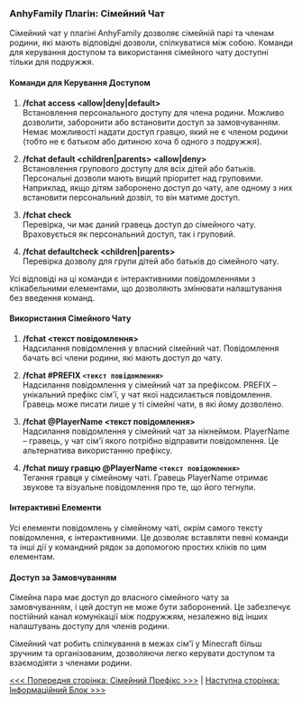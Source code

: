 ### AnhyFamily Плагін: Сімейний Чат

Сімейний чат у плагіні AnhyFamily дозволяє сімейній парі та членам родини, які мають відповідні дозволи, спілкуватися між собою. Команди для керування доступом та використання сімейного чату доступні тільки для подружжя.

#### Команди для Керування Доступом

1. **/fchat access <NickName> <allow|deny|default>**  
   Встановлення персонального доступу для члена родини. Можливо дозволити, заборонити або встановити доступ за замовчуванням. Немає можливості надати доступ гравцю, який не є членом родини (тобто не є батьком або дитиною хоча б одного з подружжя).

2. **/fchat default <children|parents> <allow|deny>**  
   Встановлення групового доступу для всіх дітей або батьків. Персональні дозволи мають вищий пріоритет над груповими. Наприклад, якщо дітям заборонено доступ до чату, але одному з них встановити персональний дозвіл, то він матиме доступ.

3. **/fchat check <NickName>**  
   Перевірка, чи має даний гравець доступ до сімейного чату. Враховується як персональний доступ, так і груповий.

4. **/fchat defaultcheck <children|parents>**  
   Перевірка дозволу для групи дітей або батьків до сімейного чату.

Усі відповіді на ці команди є інтерактивними повідомленнями з клікабельними елементами, що дозволяють змінювати налаштування без введення команд.

#### Використання Сімейного Чату

1. **/fchat <текст повідомлення>**  
   Надсилання повідомлення у власний сімейний чат. Повідомлення бачать всі члени родини, які мають доступ до чату.

2. **/fchat #PREFIX `<текст повідомлення>`**  
   Надсилання повідомлення у сімейний чат за префіксом. PREFIX – унікальний префікс сім'ї, у чат якої надсилається повідомлення. Гравець може писати лише у ті сімейні чати, в які йому дозволено.

3. **/fchat @PlayerName <текст повідомлення>**  
   Надсилання повідомлення у сімейний чат за нікнеймом. PlayerName – гравець, у чат сім'ї якого потрібно відправити повідомлення. Це альтернатива використанню префіксу.

4. **/fchat пишу гравцю @PlayerName `<текст повідомлення>`**  
   Тегання гравця у сімейному чаті. Гравець PlayerName отримає звукове та візуальне повідомлення про те, що його тегнули.

#### Інтерактивні Елементи

Усі елементи повідомлень у сімейному чаті, окрім самого тексту повідомлення, є інтерактивними. Це дозволяє вставляти певні команди та інші дії у командний рядок за допомогою простих кліків по цим елементам.

#### Доступ за Замовчуванням

Сімейна пара має доступ до власного сімейного чату за замовчуванням, і цей доступ не може бути заборонений. Це забезпечує постійний канал комунікації між подружжям, незалежно від інших налаштувань доступу для членів родини.

Сімейний чат робить спілкування в межах сім'ї у Minecraft більш зручним та організованим, дозволяючи легко керувати доступом та взаємодіяти з членами родини.

[<<< Попередня сторінка: Сімейний Префікс >>>](prefix.md) | [Наступна сторінка: Інформаційний Блок >>>](info.md)